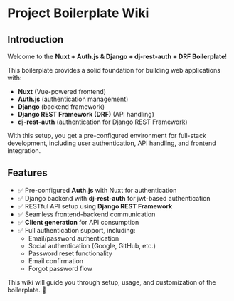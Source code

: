 # Project Boilerplate Wiki

## Introduction

Welcome to the **Nuxt + Auth.js & Django + dj-rest-auth + DRF Boilerplate**!  

This boilerplate provides a solid foundation for building web applications with:  
- **Nuxt** (Vue-powered frontend)  
- **Auth.js** (authentication management)  
- **Django** (backend framework)  
- **Django REST Framework (DRF)** (API handling)  
- **dj-rest-auth** (authentication for Django REST Framework)  

With this setup, you get a pre-configured environment for full-stack development, including user authentication, API handling, and frontend integration.  

## Features

- ✅ Pre-configured **Auth.js** with Nuxt for authentication  
- ✅ Django backend with **dj-rest-auth** for jwt-based authentication  
- ✅ RESTful API setup using **Django REST Framework**  
- ✅ Seamless frontend-backend communication  
- ✅ **Client generation** for API consumption  
- ✅ Full authentication support, including:
    - Email/password authentication
    - Social authentication (Google, GitHub, etc.)
    - Password reset functionality
    - Email confirmation
    - Forgot password flow

This wiki will guide you through setup, usage, and customization of the boilerplate. 🚀

